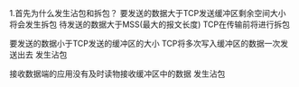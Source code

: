 1.首先为什么发生沾包和拆包？
要发送的数据大于TCP发送缓冲区剩余空间大小 将会发生拆包
待发送的数据大于MSS(最大的报文长度) TCP在传输前将进行拆包

要发送的数据小于TCP发送的缓冲区的大小 TCP将多次写入缓冲区的数据一次发送出去 发生沾包

接收数据端的应用没有及时读物接收缓冲区中的数据 发生沾包